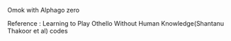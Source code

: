 Omok with Alphago zero

Reference : Learning to Play Othello Without Human Knowledge(Shantanu Thakoor et al) codes
